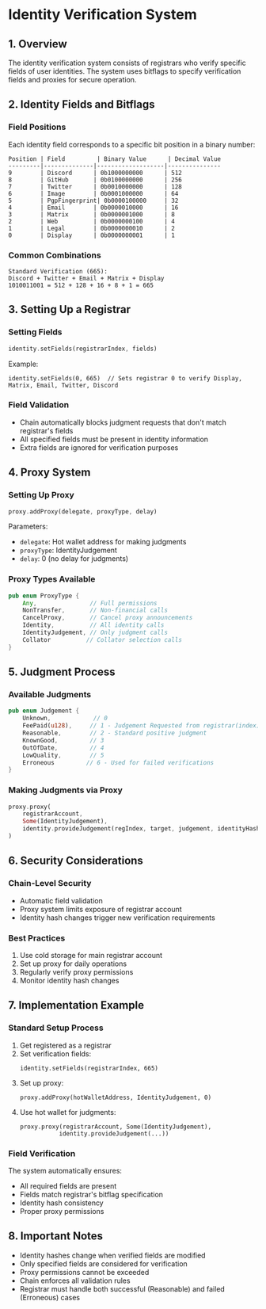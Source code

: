 # Identity Verification System

## 1. Overview
The identity verification system consists of registrars who verify specific fields of user identities. The system uses bitflags to specify verification fields and proxies for secure operation.

## 2. Identity Fields and Bitflags

### Field Positions
Each identity field corresponds to a specific bit position in a binary number:
```
Position | Field         | Binary Value      | Decimal Value
---------|--------------|-------------------|---------------
9        | Discord      | 0b1000000000      | 512
8        | GitHub       | 0b0100000000      | 256
7        | Twitter      | 0b0010000000      | 128
6        | Image        | 0b0001000000      | 64
5        | PgpFingerprint| 0b0000100000     | 32
4        | Email        | 0b0000010000      | 16
3        | Matrix       | 0b0000001000      | 8
2        | Web          | 0b0000000100      | 4
1        | Legal        | 0b0000000010      | 2
0        | Display      | 0b0000000001      | 1
```

### Common Combinations
```
Standard Verification (665):
Discord + Twitter + Email + Matrix + Display
1010011001 = 512 + 128 + 16 + 8 + 1 = 665
```

## 3. Setting Up a Registrar

### Setting Fields
```rust
identity.setFields(registrarIndex, fields)
```
Example:
```
identity.setFields(0, 665)  // Sets registrar 0 to verify Display, Matrix, Email, Twitter, Discord
```

### Field Validation
- Chain automatically blocks judgment requests that don't match registrar's fields
- All specified fields must be present in identity information
- Extra fields are ignored for verification purposes

## 4. Proxy System

### Setting Up Proxy
```rust
proxy.addProxy(delegate, proxyType, delay)
```

Parameters:
- `delegate`: Hot wallet address for making judgments
- `proxyType`: IdentityJudgement
- `delay`: 0 (no delay for judgments)

### Proxy Types Available
```rust
pub enum ProxyType {
    Any,               // Full permissions
    NonTransfer,       // Non-financial calls
    CancelProxy,       // Cancel proxy announcements
    Identity,          // All identity calls
    IdentityJudgement, // Only judgment calls
    Collator          // Collator selection calls
}
```

## 5. Judgment Process

### Available Judgments
```rust
pub enum Judgement {
    Unknown,            // 0
    FeePaid(u128),     // 1 - Judgement Requested from registrar(index)
    Reasonable,        // 2 - Standard positive judgment
    KnownGood,         // 3
    OutOfDate,         // 4
    LowQuality,        // 5
    Erroneous         // 6 - Used for failed verifications
}
```

### Making Judgments via Proxy
```rust
proxy.proxy(
    registrarAccount,
    Some(IdentityJudgement),
    identity.provideJudgement(regIndex, target, judgement, identityHash)
)
```

## 6. Security Considerations

### Chain-Level Security
- Automatic field validation
- Proxy system limits exposure of registrar account
- Identity hash changes trigger new verification requirements

### Best Practices
1. Use cold storage for main registrar account
2. Set up proxy for daily operations
3. Regularly verify proxy permissions
4. Monitor identity hash changes

## 7. Implementation Example

### Standard Setup Process
1. Get registered as a registrar
2. Set verification fields:
   ```
   identity.setFields(registrarIndex, 665)
   ```
3. Set up proxy:
   ```
   proxy.addProxy(hotWalletAddress, IdentityJudgement, 0)
   ```
4. Use hot wallet for judgments:
   ```
   proxy.proxy(registrarAccount, Some(IdentityJudgement), 
              identity.provideJudgement(...))
   ```

### Field Verification
The system automatically ensures:
- All required fields are present
- Fields match registrar's bitflag specification
- Identity hash consistency
- Proper proxy permissions

## 8. Important Notes
- Identity hashes change when verified fields are modified
- Only specified fields are considered for verification
- Proxy permissions cannot be exceeded
- Chain enforces all validation rules
- Registrar must handle both successful (Reasonable) and failed (Erroneous) cases
